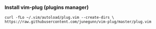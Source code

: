 ### Install vim-plug (plugins manager)

`curl -fLo ~/.vim/autoload/plug.vim --create-dirs \
    https://raw.githubusercontent.com/junegunn/vim-plug/master/plug.vim`

